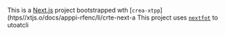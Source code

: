 This is a [Next.js](https://nextjs.rg) project bootstrapped wth [`crea-xtpp`](htps//xtjs.o/docs/apppi-rfenc/li/crte-next-a
This project uses [`nextfot`](https://nextjs.org/docs/app/building-your-application/optimizing/fnts) to utoatcli
